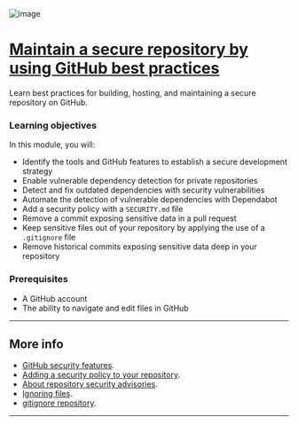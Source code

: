 ![image](https://github.com/AndreCoutinhom/github_administration_study_path/assets/91290799/13f51ea7-5ac8-4b04-90bf-88b0f83a8e1a)

# [Maintain a secure repository by using GitHub best practices](https://learn.microsoft.com/en-us/training/modules/maintain-secure-repository-github/?ns-enrollment-type=Collection&ns-enrollment-id=mom7u1gzjdxw03)

Learn best practices for building, hosting, and maintaining a secure repository on GitHub.

### Learning objectives

In this module, you will:

* Identify the tools and GitHub features to establish a secure development strategy
* Enable vulnerable dependency detection for private repositories
* Detect and fix outdated dependencies with security vulnerabilities
* Automate the detection of vulnerable dependencies with Dependabot
* Add a security policy with a `SECURITY.md` file
* Remove a commit exposing sensitive data in a pull request
* Keep sensitive files out of your repository by applying the use of a `.gitignore` file
* Remove historical commits exposing sensitive data deep in your repository

### Prerequisites

* A GitHub account
* The ability to navigate and edit files in GitHub

---

## More info

* [GitHub security features](https://docs.github.com/en/code-security/getting-started/github-security-features).
* [Adding a security policy to your repository](https://docs.github.com/code-security/getting-started/adding-a-security-policy-to-your-repository).
* [About repository security advisories](https://docs.github.com/code-security/security-advisories/working-with-repository-security-advisories/about-repository-security-advisories).
* [Ignoring files](https://docs.github.com/get-started/getting-started-with-git/ignoring-files).
* [gitignore repository](https://github.com/github/gitignore).
---
